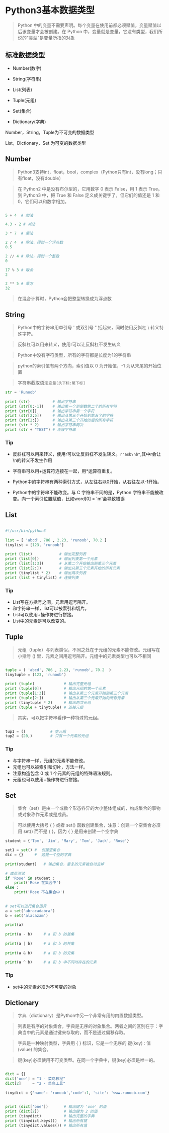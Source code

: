 # Python3基本数据类型

>  Python 中的变量不需要声明。每个变量在使用前都必须赋值，变量赋值以后该变量才会被创建。在 Python 中，变量就是变量，它没有类型，我们所说的"类型"是变量所指的对象


## 标准数据类型

- Number(数字)

- String(字符串)

- List(列表)

- Tuple(元组)

- Set(集合)

- Dictionary(字典)

Number，String，Tuple为不可变的数据类型

List，Dictionary，Set 为可变的数据类型

## Number

> Python3支持int，float，bool，complex（Python只有int，没有long；只有float，没有double）

> 在 Python2 中是没有布尔型的，它用数字 0 表示 False，用 1 表示 True。到 Python3 中，把 True 和 False 定义成关键字了，但它们的值还是 1 和 0，它们可以和数字相加。

```python

5 + 4  # 加法

4.3 - 2 # 减法

3 * 7  # 乘法

2 / 4  # 除法，得到一个浮点数
0.5

2 // 4 # 除法，得到一个整数
0

17 % 3 # 取余 
2

2 ** 5 # 乘方
32

```

> 在混合计算时，Python会把整型转换成为浮点数


## String 

> Python中的字符串用单引号 ' 或双引号 " 括起来，同时使用反斜杠 \ 转义特殊字符。

> 反斜杠可以用来转义，使用r可以让反斜杠不发生转义

> Python中没有字符类型，所有的字符都是长度为1的字符串

> python的索引值有两个方向，索引值以 0 为开始值，-1 为从末尾的开始位置

> 字符串截取语法`变量[头下标:尾下标]`

```python
str = 'Runoob'
 
print (str)          # 输出字符串
print (str[0:-1])    # 输出第一个到倒数第二个的所有字符
print (str[0])       # 输出字符串第一个字符
print (str[2:5])     # 输出从第三个开始到第五个的字符
print (str[2:])      # 输出从第三个开始的后的所有字符
print (str * 2)      # 输出字符串两次
print (str + "TEST") # 连接字符串
```

### Tip

- 反斜杠可以用来转义，使用r可以让反斜杠不发生转义。`r"asb\nb"`,其中r会让\n的转义不发生作用

- 字符串可以用+运算符连接在一起，用*运算符重复。

- Python中的字符串有两种索引方式，从左往右以0开始，从右往左以-1开始。

- Python中的字符串不能改变。与 C 字符串不同的是，Python 字符串不能被改变。向一个索引位置赋值，比如word[0] = 'm'会导致错误

## List

```python

#!/usr/bin/python3
 
list = [ 'abcd', 786 , 2.23, 'runoob', 70.2 ]
tinylist = [123, 'runoob']
 
print (list)            # 输出完整列表
print (list[0])         # 输出列表第一个元素
print (list[1:3])       # 从第二个开始输出到第三个元素
print (list[2:])        # 输出从第三个元素开始的所有元素
print (tinylist * 2)    # 输出两次列表
print (list + tinylist) # 连接列表

```

### Tip

- List写在方括号之间，元素用逗号隔开。
- 和字符串一样，list可以被索引和切片。
- List可以使用+操作符进行拼接。
- List中的元素是可以改变的。


## Tuple

> 元组（tuple）与列表类似，不同之处在于元组的元素不能修改。元组写在小括号 () 里，元素之间用逗号隔开。元组中的元素类型也可以不相同

```python

tuple = ( 'abcd', 786 , 2.23, 'runoob', 70.2  )
tinytuple = (123, 'runoob')
 
print (tuple)             # 输出完整元组
print (tuple[0])          # 输出元组的第一个元素
print (tuple[1:3])        # 输出从第二个元素开始到第三个元素
print (tuple[2:])         # 输出从第三个元素开始的所有元素
print (tinytuple * 2)     # 输出两次元组
print (tuple + tinytuple) # 连接元组

```

> 其实，可以把字符串看作一种特殊的元组。 

```python

tup1 = ()           # 空元组
tup2 = (20,)        # 只有一个元素的元组

```

### Tip

- 与字符串一样，元组的元素不能修改。
- 元组也可以被索引和切片，方法一样。
- 注意构造包含 0 或 1 个元素的元组的特殊语法规则。
- 元组也可以使用+操作符进行拼接。


## Set

>  集合（set）是由一个或数个形态各异的大小整体组成的，构成集合的事物或对象称作元素或是成员。

> 可以使用大括号 { } 或者 set() 函数创建集合，注意：创建一个空集合必须用 set() 而不是 { }，因为 { } 是用来创建一个空字典

```python
student = {'Tom', 'Jim', 'Mary', 'Tom', 'Jack', 'Rose'}

set1 = set() #  创建空集合
dic = {}     #  这是一个空的字典
 
print(student)   # 输出集合，重复的元素被自动去掉
 
# 成员测试
if 'Rose' in student :
    print('Rose 在集合中')
else :
    print('Rose 不在集合中')
 
 
# set可以进行集合运算
a = set('abracadabra')
b = set('alacazam')
 
print(a)
 
print(a - b)     # a 和 b 的差集
 
print(a | b)     # a 和 b 的并集
 
print(a & b)     # a 和 b 的交集
 
print(a ^ b)     # a 和 b 中不同时存在的元素

```

### Tip

- set中的元素必须为不可变的对象


## Dictionary

>  字典（dictionary）是Python中另一个非常有用的内置数据类型。

>列表是有序的对象集合，字典是无序的对象集合。两者之间的区别在于：字典当中的元素是通过键来存取的，而不是通过偏移存取。

>字典是一种映射类型，字典用 { } 标识，它是一个无序的 键(key) : 值(value) 的集合。

>键(key)必须使用不可变类型。在同一个字典中，键(key)必须是唯一的。 


```python

dict = {}
dict['one'] = "1 - 菜鸟教程"
dict[2]     = "2 - 菜鸟工具"
 
tinydict = {'name': 'runoob','code':1, 'site': 'www.runoob.com'}
 
 
print (dict['one'])       # 输出键为 'one' 的值
print (dict[2])           # 输出键为 2 的值
print (tinydict)          # 输出完整的字典
print (tinydict.keys())   # 输出所有键
print (tinydict.values()) # 输出所有值
```


